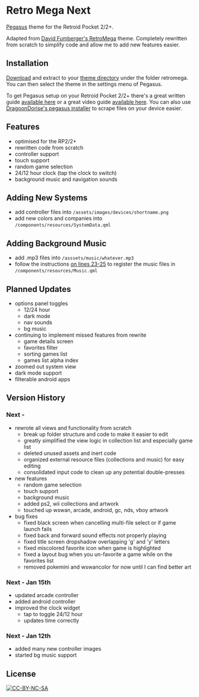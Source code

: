 # Retro Mega Next
[Pegasus](https://pegasus-frontend.org) theme for the Retroid Pocket 2/2+.

Adapted from [David Fumberger's RetroMega](https://github.com/djfumberger/retromega) theme. Completely rewritten from scratch to simplify code and allow me to add new features easier.

## Installation
[Download](https://github.com/plaidman/retromega/archive/main.zip) and extract to your [theme directory](http://pegasus-frontend.org/docs/user-guide/installing-themes) under the folder retromega. You can then select the theme in the settings menu of Pegasus.

To get Pegasus setup on your Retroid Pocket 2/2+ there's a great written guide [available here](https://basvroegop.nl/pegasus) or a great video guide [available here](https://www.youtube.com/watch?v=fGWve7YYwGQ). You can also use [DragoonDorise's pegasus installer](https://www.pegasus-installer.com/) to scrape files on your device easier.

## Features
- optimised for the RP2/2+
- rewritten code from scratch
- controller support
- touch support
- random game selection
- 24/12 hour clock (tap the clock to switch)
- background music and navigation sounds

## Adding New Systems
- add controller files into `/assets/images/devices/shortname.png`
- add new colors and companies into `/components/resources/SystemData.qml`

## Adding Background Music
- add .mp3 files into `/asssets/music/whatever.mp3`
- follow the instructions [on lines 23-25](https://github.com/plaidman/retromega-next/blob/master/components/resources/Music.qml#L23-L25) to register the music files in `/components/resources/Music.qml`

## Planned Updates
- options panel toggles
    - 12/24 hour
    - dark mode
    - nav sounds
    - bg music
- continuing to implement missed features from rewrite
    - game details screen
    - favorites filter
    - sorting games list
    - games list alpha index
- zoomed out system view
- dark mode support
- filterable android apps

## Version History
### Next -
- rewrote all views and functionality from scratch
    - break up folder structure and code to make it easier to edit
    - greatly simplified the view logic in collection list and especially game list
    - deleted unused assets and inert code
    - organized external resource files (collections and music) for easy editing
    - consolidated input code to clean up any potential double-presses
- new features
    - random game selection
    - touch support
    - background music
    - added ps2, wii collections and artwork
    - touched up wswan, arcade, android, gc, nds, vboy artwork
- bug fixes
    - fixed black screen when cancelling multi-file select or if game launch fails
    - fixed back and forward sound effects not properly playing
    - fixed title screen dropshadow overlapping 'g' and 'y' letters
    - fixed miscolored favorite icon when game is highlighted
    - fixed a layout bug when you un-favorite a game while on the favorites list
    - removed pokemini and wswancolor for now until I can find better art

### Next - Jan 15th
- updated arcade controller
- added android controller
- improved the clock widget
    - tap to toggle 24/12 hour
    - updates time correctly

### Next - Jan 12th
- added many new controller images
- started bg music support

## License

[![CC-BY-NC-SA](https://i.creativecommons.org/l/by-nc-sa/4.0/88x31.png)](http://creativecommons.org/licenses/by-nc-sa/4.0/)
